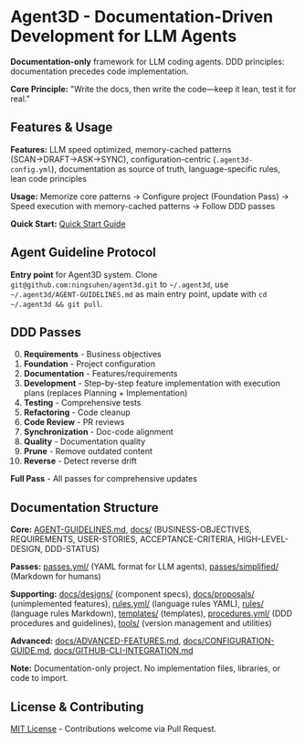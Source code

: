 # Agent3D - Documentation-Driven Development for LLM Agents

**Documentation-only** framework for LLM coding agents. DDD principles: documentation precedes code implementation.

**Core Principle:** "Write the docs, then write the code—keep it lean, test it for real."

## Features & Usage

**Features:** LLM speed optimized, memory-cached patterns (SCAN→DRAFT→ASK→SYNC), configuration-centric (`.agent3d-config.yml`), documentation as source of truth, language-specific rules, lean code principles

**Usage:** Memorize core patterns → Configure project (Foundation Pass) → Speed execution with memory-cached patterns → Follow DDD passes

**Quick Start:** [Quick Start Guide](docs/QUICK-START.md)

## Agent Guideline Protocol

**Entry point** for Agent3D system. Clone `git@github.com:ningsuhen/agent3d.git` to `~/.agent3d`, use `~/.agent3d/AGENT-GUIDELINES.md` as main entry point, update with `cd ~/.agent3d && git pull`.

## DDD Passes

0. **Requirements** - Business objectives
1. **Foundation** - Project configuration
2. **Documentation** - Features/requirements
3. **Development** - Step-by-step feature implementation with execution plans (replaces Planning + Implementation)
4. **Testing** - Comprehensive tests
5. **Refactoring** - Code cleanup
6. **Code Review** - PR reviews
7. **Synchronization** - Doc-code alignment
8. **Quality** - Documentation quality
9. **Prune** - Remove outdated content
10. **Reverse** - Detect reverse drift

**Full Pass** - All passes for comprehensive updates

## Documentation Structure

**Core:** [AGENT-GUIDELINES.md](AGENT-GUIDELINES.md), [docs/](docs/) (BUSINESS-OBJECTIVES, REQUIREMENTS, USER-STORIES, ACCEPTANCE-CRITERIA, HIGH-LEVEL-DESIGN, DDD-STATUS)

**Passes:** [passes.yml/](passes.yml/) (YAML format for LLM agents), [passes/simplified/](passes/simplified/) (Markdown for humans)

**Supporting:** [docs/designs/](docs/designs/) (component specs), [docs/proposals/](docs/proposals/) (unimplemented features), [rules.yml/](rules.yml/) (language rules YAML), [rules/](rules/) (language rules Markdown), [templates/](templates/) (templates), [procedures.yml/](procedures.yml/) (DDD procedures and guidelines), [tools/](tools/) (version management and utilities)

**Advanced:** [docs/ADVANCED-FEATURES.md](docs/ADVANCED-FEATURES.md), [docs/CONFIGURATION-GUIDE.md](docs/CONFIGURATION-GUIDE.md), [docs/GITHUB-CLI-INTEGRATION.md](docs/GITHUB-CLI-INTEGRATION.md)

**Note:** Documentation-only project. No implementation files, libraries, or code to import.

## License & Contributing

[MIT License](LICENSE) - Contributions welcome via Pull Request.
